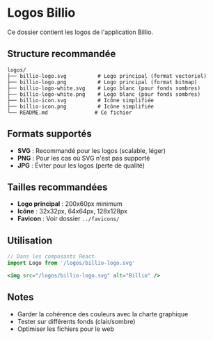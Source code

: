 # Logos Billio

Ce dossier contient les logos de l'application Billio.

## Structure recommandée

```
logos/
├── billio-logo.svg          # Logo principal (format vectoriel)
├── billio-logo.png          # Logo principal (format bitmap)
├── billio-logo-white.svg    # Logo blanc (pour fonds sombres)
├── billio-logo-white.png    # Logo blanc (pour fonds sombres)
├── billio-icon.svg          # Icône simplifiée
├── billio-icon.png          # Icône simplifiée
└── README.md               # Ce fichier
```

## Formats supportés

- **SVG** : Recommandé pour les logos (scalable, léger)
- **PNG** : Pour les cas où SVG n'est pas supporté
- **JPG** : Éviter pour les logos (perte de qualité)

## Tailles recommandées

- **Logo principal** : 200x60px minimum
- **Icône** : 32x32px, 64x64px, 128x128px
- **Favicon** : Voir dossier `../favicons/`

## Utilisation

```jsx
// Dans les composants React
import Logo from '/logos/billio-logo.svg'

<img src="/logos/billio-logo.svg" alt="Billio" />
```

## Notes

- Garder la cohérence des couleurs avec la charte graphique
- Tester sur différents fonds (clair/sombre)
- Optimiser les fichiers pour le web

